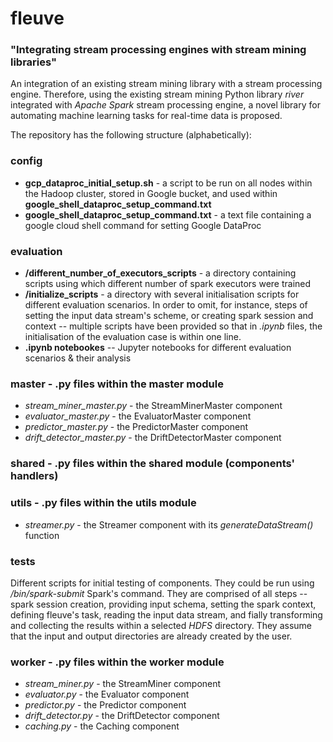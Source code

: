 # fleuve

### "Integrating stream processing engines with stream mining libraries"

An integration of an existing stream mining library with a stream processing engine. Therefore, using the existing stream mining Python library *river* integrated with *Apache Spark* stream processing engine, a novel library for automating machine learning tasks for real-time data is proposed.

The repository has the following structure (alphabetically):

### config
- **gcp_dataproc_initial_setup.sh** - a script to be run on all nodes within the Hadoop cluster, stored in Google bucket, and used within **google_shell_dataproc_setup_command.txt**
- **google_shell_dataproc_setup_command.txt** - a text file containing a google cloud shell command for setting Google DataProc

### evaluation

- **/different_number_of_executors_scripts** - a directory containing scripts using which different number of spark executors were trained
- **/initialize_scripts** - a directory with several initialisation scripts for different evaluation scenarios. In order to omit, for instance, steps of setting the input data stream's scheme, or creating spark session and context -- multiple scripts have been provided so that in *.ipynb* files, the initialisation of the evaluation case is within one line.
- **.ipynb notebookes** -- Jupyter notebooks for different evaluation scenarios & their analysis

### master - .py files within the master module

- *stream_miner_master.py* - the StreamMinerMaster component
- *evaluator_master.py* - the EvaluatorMaster component
- *predictor_master.py* - the PredictorMaster component
- *drift_detector_master.py* - the DriftDetectorMaster component

### shared - .py files within the shared module (components' handlers)

### utils -  .py files within the utils module

- *streamer.py* - the Streamer component with its *generateDataStream()* function

### tests

Different scripts for initial testing of components. They could be run using */bin/spark-submit* Spark's command. They are comprised of all steps -- spark session creation, providing input schema, setting the spark context, defining fleuve's task, reading the input data stream, and fially transforming and collecting the results within a selected *HDFS* directory. They assume that the input and output directories are already created by the user.

### worker -  .py files within the worker module

- *stream_miner.py* - the StreamMiner component
- *evaluator.py* - the Evaluator component
- *predictor.py* - the Predictor component
- *drift_detector.py* - the DriftDetector component
- *caching.py* - the Caching component


